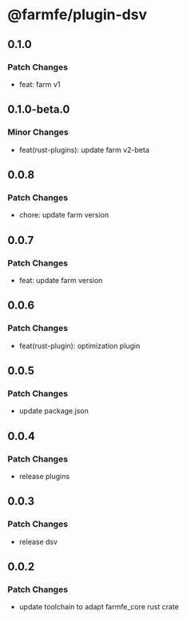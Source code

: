 # @farmfe/plugin-dsv

## 0.1.0

### Patch Changes

- feat: farm v1

## 0.1.0-beta.0

### Minor Changes

- feat(rust-plugins): update farm v2-beta

## 0.0.8

### Patch Changes

- chore: update farm version

## 0.0.7

### Patch Changes

- feat: update farm version

## 0.0.6

### Patch Changes

- feat(rust-plugin): optimization plugin

## 0.0.5

### Patch Changes

- update package.json

## 0.0.4

### Patch Changes

- release plugins

## 0.0.3

### Patch Changes

- release dsv

## 0.0.2

### Patch Changes

- update toolchain to adapt farmfe_core rust crate
